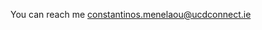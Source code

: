 You can reach me constantinos.menelaou@ucdconnect.ie

<!---
konmenel/konmenel is a ✨ special ✨ repository because its `README.md` (this file) appears on your GitHub profile.
You can click the Preview link to take a look at your changes.
--->
